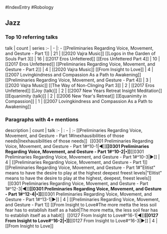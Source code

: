 #IndexEntry #Robology

## Jazz

### Top 10 referring talks
talk | count | series
:- | - |: -
[[Preliminaries Regarding Voice, Movement, and Gesture - Part 1]] | 21 | [[2020 Vajra Music]]
[[Logos in the Garden of Souls Part 3]] | 16 | [[2017 Eros Unfettered]]
[[Eros Unfettered Part 4]] | 10 | [[2017 Eros Unfettered]]
[[Preliminaries Regarding Voice, Movement, and Gesture - Part 2]] | 4 | [[2020 Vajra Music]]
[[From Insight to Love]] | 4 | [[2007 Lovingkindness and Compassion As a Path to Awakening]]
[[Preliminaries Regarding Voice, Movement, and Gesture - Part 4]] | 3 | [[2020 Vajra Music]]
[[The Way of Non-Clinging Part 3]] | 2 | [[2017 Eros Unfettered]]
[[Joy (talk)]] | 2 | [[2007 New Years Retreat Insight Meditation]]
[[Equanimity (talk)]] | 2 | [[2006 New Year's Retreat]]
[[Equanimity in Compassion]] | 1 | [[2007 Lovingkindness and Compassion As a Path to Awakening]]

### Paragraphs with 4+ mentions
description | count | talk
:- | : - | :-
[[Preliminaries Regarding Voice, Movement, and Gesture - Part 1#Inexhausibilities of those needs\|Inexhausibilities of those needs]] &nbsp;&nbsp;[[0301 Preliminaries Regarding Voice, Movement, and Gesture - Part 1#^10-1\|◀]]**[[0301 Preliminaries Regarding Voice, Movement, and Gesture - Part 1#^10-2\|•]]**[[0301 Preliminaries Regarding Voice, Movement, and Gesture - Part 1#^10-3\|▶]] | 4 | [[Preliminaries Regarding Voice, Movement, and Gesture - Part 1]]
[[Preliminaries Regarding Voice, Movement, and Gesture - Part 1#"Elitist" means to have the desire to play at the highest deepest freest levels\|"Elitist" means to have the desire to play at the highest, deepest, freest levels]] &nbsp;&nbsp;[[0301 Preliminaries Regarding Voice, Movement, and Gesture - Part 1#^12-3\|◀]]**[[0301 Preliminaries Regarding Voice, Movement, and Gesture - Part 1#^12-4\|•]]**[[0301 Preliminaries Regarding Voice, Movement, and Gesture - Part 1#^13-1\|▶]] | 4 | [[Preliminaries Regarding Voice, Movement, and Gesture - Part 1]]
[[From Insight to Love#The more metta the less soil fear has to establish itself as a habit\|The more metta, the less soil fear has to establish itself as a habit]] &nbsp;&nbsp;[[0127 From Insight to Love#^16-1\|◀]]**[[0127 From Insight to Love#^16-2\|•]]**[[0127 From Insight to Love#^16-3\|▶]] | 4 | [[From Insight to Love]]

